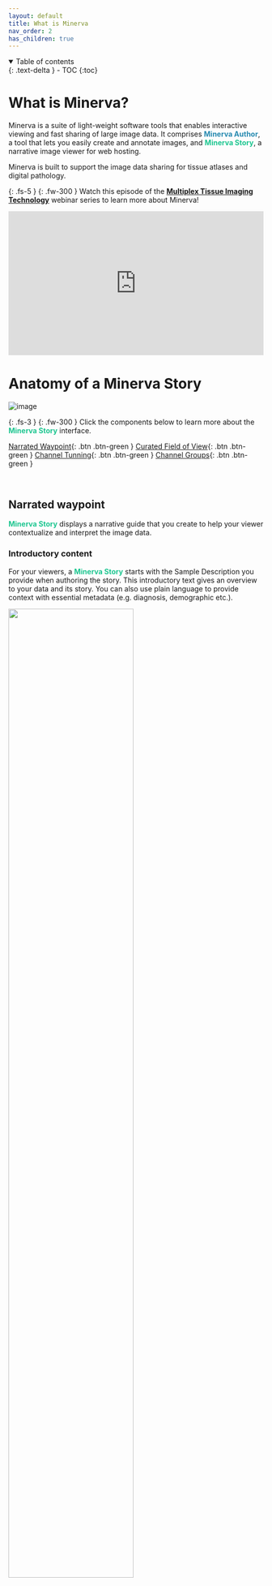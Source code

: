 ```yaml
---
layout: default
title: What is Minerva
nav_order: 2
has_children: true
---
```

<details open markdown="block">
  <summary>
    Table of contents
  </summary>
  {: .text-delta }
  - TOC
{:toc}
</details>

# What is Minerva?
Minerva is a suite of light-weight software tools that enables interactive viewing and fast sharing of large image data. It comprises <span style="color: #278AB0;">**Minerva Author**</span>, a tool that lets you easily create and annotate images, and <span style="color: #1DC690;">**Minerva Story**</span>, a narrative image viewer for web hosting.

Minerva is built to support the image data sharing for tissue atlases and digital pathology. 

{: .fs-5 }
{: .fw-300 }
Watch this episode of the [**Multiplex Tissue Imaging Technology**](https://www.tissue-atlas.org/curriculum) webinar series to learn more about Minerva!

<div style="padding:56.25% 0 0 0;position:relative;"><iframe src="https://player.vimeo.com/video/685606030?badge=0&amp;autopause=0&amp;quality_selector=1&amp;progress_bar=1&amp;player_id=0&amp;app_id=58479" frameborder="0" allow="autoplay; fullscreen; picture-in-picture" style="position:absolute;top:0;left:0;width:100%;height:100%;" title="Data Visualization and Sharing with MINERVA"></iframe></div><script src="https://player.vimeo.com/api/player.js"></script>


# Anatomy of a Minerva Story

![image](../images/annotated_story_ui.png)

{: .fs-3 }
{: .fw-300 }
Click the components below to learn more about the <span style="color: #1DC690;">**Minerva Story**</span> interface.

[Narrated Waypoint](#narrated-waypoint){: .btn .btn-green }  [Curated Field of View](#curated-field-of-view){: .btn .btn-green }  [Channel Tunning](#channel-tuning){: .btn .btn-green }  [Channel Groups](#channel-groups){: .btn .btn-green }

<br>

## Narrated waypoint

<span style="color: #1DC690;">**Minerva Story**</span> displays a narrative guide that you create to help your viewer contextualize and interpret the image data. 

### Introductory content

For your viewers, a <span style="color: #1DC690;">**Minerva Story**</span> starts with the Sample Description you provide when authoring the story. This introductory text gives an overview to your data and its story. You can also use plain language to provide context with essential metadata (e.g. diagnosis, demographic etc.).

<img src="../images/intro-content-ex1.png" width="70%"> 

{: .fs-3 }
{: .fw-300 }
Example of introductory text providing essential metadata. [*Ovarian Cancer with Annotation*](https://www.cycif.org/data/gray-stic-1)

<img src="../images/intro-content-ex2.png" width="70%"> 

{: .fs-3 }
{: .fw-300 }
Example of introductory text. [*Primary Lung Cancer [M-003]*](https://www.cycif.org/data/du-lin-rashid-nat-protoc-2019/osd-LUNG_3_DATA.html)

### Metadata

Metadata provides crucial context for your audience to understand the image data. You can provide a list of most relevant metadata within your story. 

For tissue imaging, we recommend using the [MITI (Minimum Information about Tissue Imaging)](https://www.miti-consortium.org/) standard to guide your metadata selection.

<img src="../images/metadata.png" width="50%"> 

{: .fs-3 }
{: .fw-300 }
Example of metadata in [Multimodal spatial profiling of colorectal cancer using Orion](https://www.tissue-atlas.org/orion-crc-1) Story.

### Attribution

A <span style="color: #1DC690;">**Minerva Story**</span> is a publication in its own right. The story author list will likely be different from the manuscript or the data its based on. You can define a preferred way for others to cite your story by including anyone who contributed directory to the story as an author. This could include people who helped conceptualize, write or tune the data.

Of course, you will also want to cite the data used in the story, whether is it from a published manuscript or unpublished data.

<div class="basic-grid three-column">

<div markdown="1">
![Story from Published manuscript](../images/citation-ex1.png)

{: .fs-3 }
{: .fw-300 }
Two examples of attribution in Minerva Stories
</div>
<div markdown="1">
![Story from unpublished data](../images/citation-ex2.png)
</div>

</div><!-- end grid -->

[Back to top](#anatomy-of-a-minerva-story){: .btn .btn-green .btn-arrow } 

<br>

## Curated Field of View

Whole slide tissue images contain massive amounts of information. For some audience, a birds-eye perspective of the whole slide can be overwhelming. For each waypoint of the <span style="color: #1DC690;">**Minerva Story**</span>, you have the option of guiding your audience through the image, directing their attention to the salient details of the data. 

### Initial waypoint

The first waypoint of a <span style="color: #1DC690;">**Minerva Story**</span> makes the first impression for your audience. You may choose to display an area of the sample that's both recognizable and meaningful for the narrative of the story.

<div class="basic-grid two-column">

<div markdown="1">
<img src="../images/full-slide-view.png" width="800"> 

{: .fs-3 }
{: .fw-300 }
An example of a birds-eye view of the whole slide

</div>
<div markdown="1">
<img src="../images/curated-first-waypoint.jpg" height="300"> 

{: .fs-3 }
{: .fw-300 }
An example of a curated field of view where cellular-level detail is visible

</div>

</div><!-- end grid -->

[Back to top](#anatomy-of-a-minerva-story){: .btn .btn-green .btn-arrow } 

<br>

## Channel Tuning

When the viewer selects a waypoint, they are first shown a set of markers, called a channel group, selected by the author of the <span style="color: #1DC690;">**Minerva Story**</span> to company that field of view. 

The appropriate range of channel intensities is vital for understanding the image data. Screens can only display 1/256 of the range of intensity values in source images, so Minerva must choose subset of intensities to display. At the beginning of authoring each <span style="color: #1DC690;">**Minerva Story**</span>, <span style="color: #278AB0;">**Minerva Author**</span> will automatically suggest a range of intensities to display for each channel.

<img src="../images/auto-channel-tuning-ex.png" width="50%"> 

{: .fs-3 }
{: .fw-300 }
An example of dynamic range suggested by the built-in algorithm of Minerva

<div class="basic-grid two-column">

<div markdown="1">
<img src="../images/bright-channel-ex.png" width="800"> 

{: .fs-3 }
{: .fw-300 }
For contrast, a dynamic range that would be too bright for the same area of interest

</div>
<div markdown="1">
<img src="../images/dark-channel-ex.png" height="300"> 

{: .fs-3 }
{: .fw-300 }
And an example that shows a range too dark for this area

</div>

</div><!-- end grid -->

### Custimizing channels

The viewer also has the option of curating the markers and the colors they appear in. 

By clicking the ⚙️ icon on the top right of the channel group box, viewer can see a short description of what feature(s) each marker indicates, have the option to turn on/off each marker, customize their colors, and add additional markers available for this image.

<div class="basic-grid two-column">

<div markdown="1">
<img src="../images/channel-group-setting.png">

{: .fs-3 }
{: .fw-300 }
Clicking the ⚙️ icon brings up options to turn on/off channels and customize colors

</div>
<div markdown="1">
<img src="../images/channel-group-setting-expanded.png"> 

{: .fs-3 }
{: .fw-300 }
Clicking the ![plus icon](../images/plus.svg) icon brings up a list of other markers available to display

</div>

</div><!-- end grid -->

[Back to top](#anatomy-of-a-minerva-story){: .btn .btn-green .btn-arrow } 

<br>

## Channel Groups

When the viewer selects a waypoint, they are first shown a set of markers, called a channel group, selected by the author of the <span style="color: #1DC690;">**Minerva Story**</span> to company that field of view. The author will also give each channel group a name to indicate what tissue/cell features are highlighted. For example, "T cells", "Tissue architecture", "Tumor cells" etc. 

The viewer can switch to a different channel group at any time to compare and contrast. Going to a different waypoint resets the channel group to the author-curated ones.

[Back to top](#anatomy-of-a-minerva-story){: .btn .btn-green .btn-arrow } 

<br>

# How does Minerva work?

Minerva follows a client-server model for delivering content. Images in OME-TIFF or SVS format are imported into <span style="color: #278AB0;">**Minerva Author**</span> where a user sets image settings and annotations. <span style="color: #278AB0;">**Minerva Author**</span> then renders image pyramids and a configuration file that is read by <span style="color: #1DC690;">**Minerva Story**</span> to deliver the content to viewers.

![Minerva Author Architecture](https://user-images.githubusercontent.com/9781588/115775721-3af25200-a381-11eb-8473-bdf2371d0f16.png)

{: .fw-300 }
Minerva is available under the MIT License. It can be downloaded on the [Download page](../usage/download.md) or on GitHub at [https://github.com/labsyspharm/minerva-story](https://github.com/labsyspharm/minerva-story).

<br>

# Learn More
**View the [detailed computational methods](./detailed-methods.html) for more information on how Minerva works.**
